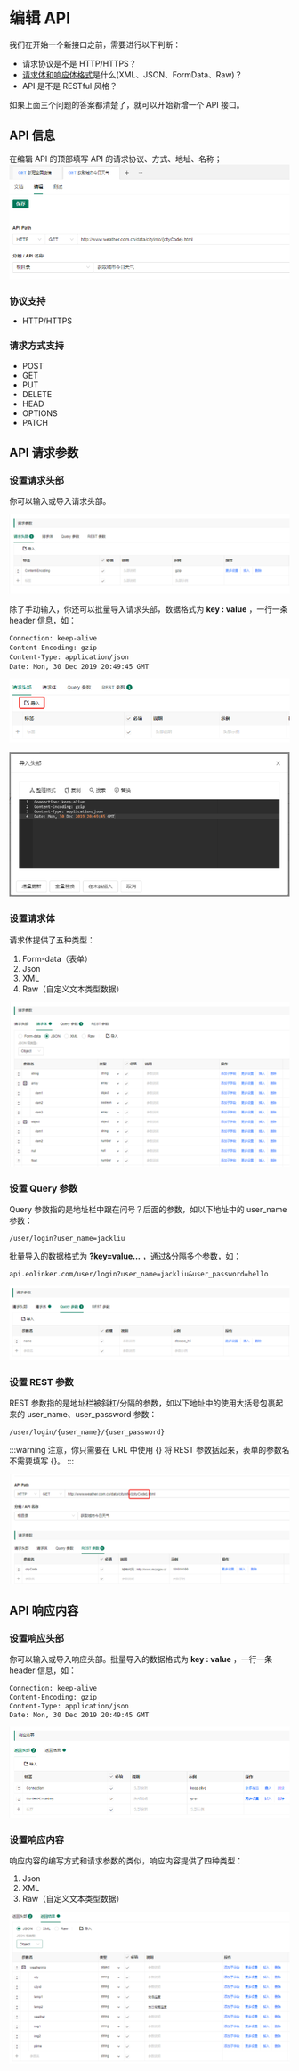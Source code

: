 # 编辑 API

我们在开始一个新接口之前，需要进行以下判断：

- 请求协议是不是 HTTP/HTTPS？
- <a href="./concepts.html#json" target="_blank">请求体和响应体格式</a>是什么(XML、JSON、FormData、Raw)？
- API 是不是 RESTful 风格？

如果上面三个问题的答案都清楚了，就可以开始新增一个 API 接口。

## API 信息
在编辑 API 的顶部填写 API 的请求协议、方式、地址、名称；
![](../assets/images/2022-04-01-17-54-42.png)

### 协议支持

- HTTP/HTTPS

### 请求方式支持

- POST
- GET
- PUT
- DELETE
- HEAD
- OPTIONS
- PATCH

## API 请求参数

### 设置请求头部

你可以输入或导入请求头部。

![](../assets/images/2022-04-01-17-27-36.png)

除了手动输入，你还可以批量导入请求头部，数据格式为 **key : value** ，一行一条 header 信息，如：

```html
Connection: keep-alive
Content-Encoding: gzip
Content-Type: application/json
Date: Mon, 30 Dec 2019 20:49:45 GMT
```

![](../assets/images/2022-04-01-17-52-29.png)

![](../assets/images/2022-04-01-17-53-13.png)

### 设置请求体

请求体提供了五种类型：

1. Form-data（表单）
2. Json
3. XML
4. Raw（自定义文本类型数据）

![](../assets/images/2022-04-01-17-32-20.png)

### 设置 Query 参数

Query 参数指的是地址栏中跟在问号？后面的参数，如以下地址中的 user_name 参数：

```text
/user/login?user_name=jackliu
```

批量导入的数据格式为 **?key=value...** ，通过&分隔多个参数，如：

```
api.eolinker.com/user/login?user_name=jackliu&user_password=hello
```

![](../assets/images/2022-04-01-17-33-04.png)

### 设置 REST 参数

REST 参数指的是地址栏被斜杠/分隔的参数，如以下地址中的使用大括号包裹起来的 user_name、user_password 参数：

```text
/user/login/{user_name}/{user_password}
```

:::warning
注意，你只需要在 URL 中使用 {} 将 REST 参数括起来，表单的参数名不需要填写 {}。
:::

![](../assets/images/2022-04-01-17-34-10.png)

## API 响应内容

### 设置响应头部

你可以输入或导入响应头部。批量导入的数据格式为 **key : value** ，一行一条 header 信息，如：

```
Connection: keep-alive
Content-Encoding: gzip
Content-Type: application/json
Date: Mon, 30 Dec 2019 20:49:45 GMT
```

![](../assets/images/2022-04-01-17-38-05.png)

### 设置响应内容

响应内容的编写方式和请求参数的类似，响应内容提供了四种类型：

1. Json
2. XML
3. Raw（自定义文本类型数据）

![](../assets/images/2022-04-01-17-38-57.png)
